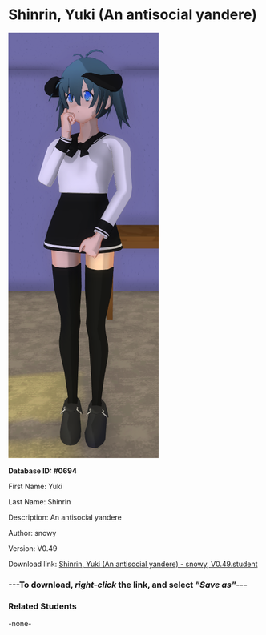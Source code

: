 # Shinrin, Yuki (An antisocial yandere)

<img src="../../Files/Images/Shinrin, Yuki (An antisocial yandere).png" title="Shinrin, Yuki (An antisocial yandere) - snowy, V0.49">

**Database ID: #0694**

First Name: Yuki

Last Name: Shinrin

Description: An antisocial yandere

Author: snowy

Version: V0.49

Download link: <a href="https://raw.githubusercontent.com/Arbiter1223/Daigaku-Gurashi-Custom-Students/master/Files/Student%20Files/Shinrin%2C%20Yuki%20(An%20antisocial%20yandere)%20-%20snowy%2C%20V0.49.student">Shinrin, Yuki (An antisocial yandere) - snowy, V0.49.student</a>

### ---**To download, _right-click_ the link, and select _"Save as"_**---

### Related Students

-none-
